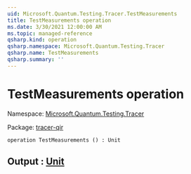 ```yaml
---
uid: Microsoft.Quantum.Testing.Tracer.TestMeasurements
title: TestMeasurements operation
ms.date: 3/30/2021 12:00:00 AM
ms.topic: managed-reference
qsharp.kind: operation
qsharp.namespace: Microsoft.Quantum.Testing.Tracer
qsharp.name: TestMeasurements
qsharp.summary: ''
---
```


# TestMeasurements operation

Namespace: [Microsoft.Quantum.Testing.Tracer](xref:Microsoft.Quantum.Testing.Tracer)

Package: [tracer-qir](https://nuget.org/packages/tracer-qir)




```qsharp
operation TestMeasurements () : Unit
```


## Output : [Unit](xref:microsoft.quantum.lang-ref.unit)

